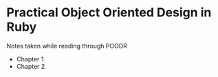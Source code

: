 Practical Object Oriented Design in Ruby
========================================

Notes taken while reading through POODR

- Chapter 1
- Chapter 2
